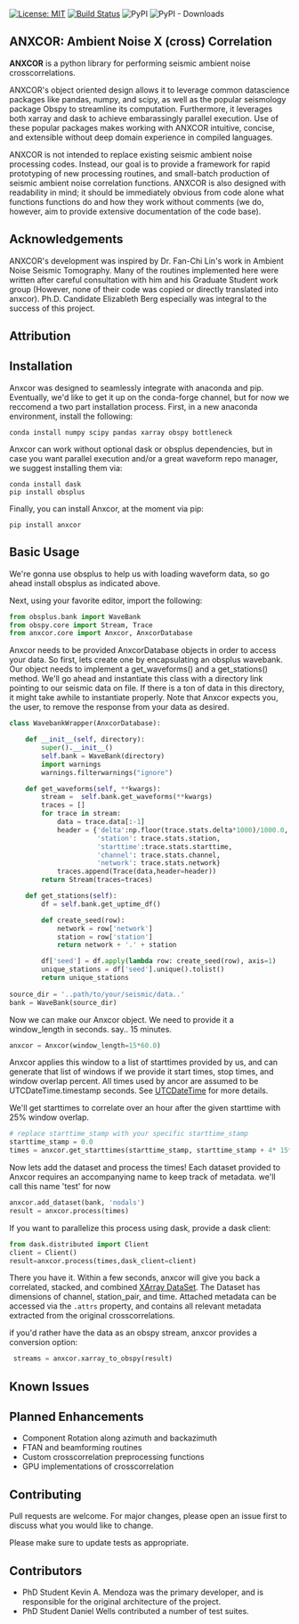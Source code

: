 [![License: MIT](https://img.shields.io/badge/License-MIT-yellow.svg)](https://opensource.org/licenses/MIT)
[![Build Status](https://travis-ci.org/uofuseismo/anxcor.png?branch=master)](https://travis-ci.org/uofuseismo/anxcor)
![PyPI](https://img.shields.io/pypi/v/anxcor.svg?color=blue&style=plastic)
![PyPI - Downloads](https://img.shields.io/pypi/dm/anxcor.svg?style=plastic)


## ANXCOR: Ambient Noise X (cross) Correlation

**ANXCOR** is a python library for performing seismic ambient noise crosscorrelations.


ANXCOR's object oriented design allows it to leverage common datascience packages like pandas, numpy, and scipy, as well as the popular seismology package Obspy to streamline its computation. Furthermore, it leverages both xarray and dask to achieve embarassingly parallel execution. Use of these popular packages makes working with ANXCOR intuitive, concise, and extensible without deep domain experience in compiled languages.

ANXCOR is not intended to replace existing seismic ambient noise processing codes. Instead, our goal is to provide a framework for rapid prototyping of new processing routines, and small-batch production of seismic ambient noise correlation functions. ANXCOR is also designed with readability in mind; it should be immediately obvious from code alone what functions functions do and how they work without comments (we do, however, aim to provide extensive documentation of the code base). 


## Acknowledgements
ANXCOR's development was inspired by Dr. Fan-Chi Lin's work in Ambient Noise Seismic Tomography. Many of the routines implemented here were written after careful consultation with him and his Graduate Student work group (However, none of their code was copied or directly translated into anxcor). Ph.D. Candidate Elizableth Berg especially was integral to the success of this project.

## Attribution

## Installation
Anxcor was designed to seamlessly integrate with anaconda and pip. Eventually, we'd like to get it up on the conda-forge channel, but for now we reccomend a two part installation process. First, in a new anaconda environment, install the following:
```
conda install numpy scipy pandas xarray obspy bottleneck
```
Anxcor can work without optional dask or obsplus dependencies, but in case you want parallel execution and/or a great waveform repo manager, we suggest installing them via:
```
conda install dask
pip install obsplus
```
Finally, you can install Anxcor, at the moment via pip:
```
pip install anxcor
```
## Basic Usage
We're gonna use obsplus to help us with loading waveform data, so go ahead install obsplus as indicated above.

Next, using your favorite editor, import the following:
```python
from obsplus.bank import WaveBank
from obspy.core import Stream, Trace
from anxcor.core import Anxcor, AnxcorDatabase
```
Anxcor needs to be provided AnxcorDatabase objects in order to access your data. So first, lets create one by encapsulating an obsplus wavebank. Our object needs to implement a get_waveforms() and a get_stations() method. We'll go ahead and instantiate this class with a directory link pointing to our seismic data on file. If there is a ton of data in this directory, it might take awhile to instantiate properly. Note that Anxcor expects you, the user, to remove the response from your data as desired. 
```python
class WavebankWrapper(AnxcorDatabase):

    def __init__(self, directory):
        super().__init__()
        self.bank = WaveBank(directory)
        import warnings
        warnings.filterwarnings("ignore")

    def get_waveforms(self, **kwargs):
        stream =  self.bank.get_waveforms(**kwargs)
        traces = []
        for trace in stream:
            data = trace.data[:-1]
            header = {'delta':np.floor(trace.stats.delta*1000)/1000.0,
                      'station': trace.stats.station,
                      'starttime':trace.stats.starttime,
                      'channel': trace.stats.channel,
                      'network': trace.stats.network}
            traces.append(Trace(data,header=header))
        return Stream(traces=traces)

    def get_stations(self):
        df = self.bank.get_uptime_df()

        def create_seed(row):
            network = row['network']
            station = row['station']
            return network + '.' + station

        df['seed'] = df.apply(lambda row: create_seed(row), axis=1)
        unique_stations = df['seed'].unique().tolist()
        return unique_stations
        
source_dir = '..path/to/your/seismic/data..'
bank = WaveBank(source_dir)
```
Now we can make our Anxcor object. We need to provide it a window_length in seconds. say.. 15 minutes.
```python
anxcor = Anxcor(window_length=15*60.0)
```
Anxcor applies this window to a list of starttimes provided by us, and can generate that list of windows if we provide it  start times, stop times, and window overlap percent. All times used by ancor are assumed to be UTCDateTime.timestamp seconds. See [UTCDateTime](https://docs.obspy.org/packages/autogen/obspy.core.utcdatetime.UTCDateTime.html) for more details. 

We'll get starttimes to correlate over an hour after the given starttime with 25% window overlap.
```python
# replace starttime_stamp with your specific starttime_stamp
starttime_stamp = 0.0
times = anxcor.get_starttimes(starttime_stamp, starttime_stamp + 4* 15*60, 0.25)
```
Now lets add the dataset and process the times! Each dataset provided to Anxcor requires an accompanying name to keep track of metadata. we'll call this name 'test' for now
```python
anxcor.add_dataset(bank, 'nodals')
result = anxcor.process(times)
```
If you want to parallelize this process using dask, provide a dask client:
```python
from dask.distributed import Client
client = Client()
result=anxcor.process(times,dask_client=client)
```
There you have it. Within a few seconds, anxcor will give you back a correlated, stacked, and combined [XArray DataSet](http://xarray.pydata.org/en/stable/data-structures.html#dataset). The Dataset has dimensions of channel, station_pair, and time. Attached metadata can be accessed via the ```.attrs``` property, and contains all relevant metadata extracted from the original crosscorrelations. 

if you'd rather have the data as an obspy stream, anxcor provides a conversion option:

```python
 streams = anxcor.xarray_to_obspy(result)
```


## Known Issues
## Planned Enhancements

- Component Rotation along azimuth and backazimuth
- FTAN and beamforming routines
- Custom crosscorrelation preprocessing functions
- GPU implementations of crosscorrelation

## Contributing
Pull requests are welcome. For major changes, please open an issue first to discuss what you would like to change.

Please make sure to update tests as appropriate.

## Contributors
- PhD Student Kevin A. Mendoza was the primary developer, and is responsible for the original architecture of the project.
- PhD Student Daniel Wells contributed a number of test suites.



